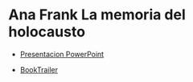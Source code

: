 # Ana Frank La memoria del holocausto

- [Presentacion PowerPoint](https://1drv.ms/p/s!ArQ0PQoBkeSNgaksvAAhlayrAZu6gg?e=JTUYQd)

- [BookTrailer](https://www.youtube.com/watch?v=V_3K7WiqwOY)